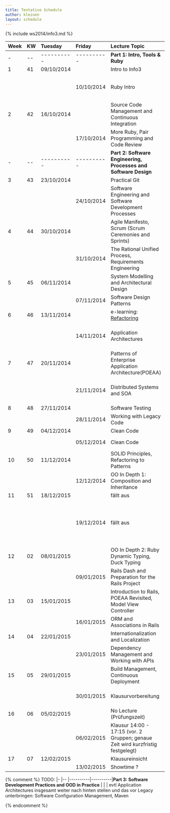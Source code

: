 ```yaml
---
title: Tentative Schedule
author: kleinen
layout: schedule
---
```


{% include ws2014/info3.md %}


| Week | KW | Tuesday    | Friday     | Lecture Topic                                                                   | Lab                                                                                                                               | Group     |
|:-----|:---|:-----------|:-----------|:--------------------------------------------------------------------------------|:----------------------------------------------------------------------------------------------------------------------------------|:----------|
| -    | -- | ---------- | ---------- | **Part 1: Intro, Tools & Ruby**                                                 |                                                                                                                                   |           |
| 1    | 41 | 09/10/2014 |            | Intro to Info3                                                                  |                                                                                                                                   |           |
|      |    |            | 10/10/2014 | Ruby Intro                                                                      | Installation Party 14:00-15:30 WH-C 537 for both groups!                                                                          | both      |
| 2    | 42 | 16/10/2014 |            | Source Code Management and Continuous Integration                               |                                                                                                                                   |           |
|      |    |            | 17/10/2014 | More Ruby, Pair Programming and Code Review                                     | [1 - Lab Startup and Ruby Finger Exercises](../labs/lab-01-startup.html)                                                          | 1. Gruppe |
| -    | -- | ---------- | ---------- | **Part 2: Software Engineering, Processes and Software Design**                 |                                                                                                                                   |           |
| 3    | 43 | 23/10/2014 |            | Practical Git                                                                   |                                                                                                                                   |           |
|      |    |            | 24/10/2014 | Software Engineering and Software Development Processes                         | [1 - Lab Startup and Ruby Finger Exercises](../labs/lab-01-startup.html)                                                          | 2. Gruppe |
| 4    | 44 | 30/10/2014 |            | Agile Manifesto, Scrum (Scrum Ceremonies and Sprints)                           |                                                                                                                                   |           |
|      |    |            | 31/10/2014 | The Rational Unified Process, Requirements Engineering                          | [2 - Use Cases and Class Diagrams](../labs/lab-02-usecases-class.html)                                                            | 1. Gruppe |
| 5    | 45 | 06/11/2014 |            | System Modelling and Architectural Design                                       |                                                                                                                                   |           |
|      |    |            | 07/11/2014 | Software Design Patterns                                                        | [2 - Use Cases and Class Diagrams](../labs/lab-02-usecases-class.html)                                                            | 2. Gruppe |
| 6    | 46 | 13/11/2014 |            | e-learning: [Refactoring](../material/refactoring.html)                         |                                                                                                                                   |           |
|      |    |            | 14/11/2014 | Application Architectures                                                       | [3 - Sequence Diagrams and State Machine Diagrams](../labs/lab-03-sequence-state.html)                                            | 1. Gruppe |
| 7    | 47 | 20/11/2014 |            | Patterns of Enterprise Application Architecture(POEAA)                          |                                                                                                                                   |           |
|      |    |            | 21/11/2014 | Distributed Systems and SOA                                                     | [3 - Sequence Diagrams and State Machine Diagrams](../labs/lab-03-sequence-state.html)                                            | 2. Gruppe |
| 8    | 48 | 27/11/2014 |            | Software Testing                                                                |                                                                                                                                   |           |
|      |    |            | 28/11/2014 | Working with Legacy Code                                                        | [4 - Testing](../labs/lab-04-testing.html)                                                                                        | 1. Gruppe |
| 9    | 49 | 04/12/2014 |            | Clean Code                                                                      |                                                                                                                                   |           |
|      |    |            | 05/12/2014 | Clean Code                                                                      | [4 - Testing](../labs/lab-04-testing.html)                                                                                        | 2. Gruppe |
| 10   | 50 | 11/12/2014 |            | SOLID Principles, Refactoring to Patterns                                       |                                                                                                                                   |           |
|      |    |            | 12/12/2014 | OO In Depth 1: Composition and Inheritance                                      | [5 - Legacy Code - Refactoring to Patterns](../labs/lab-05-legacy.html)                                                           | 1. Gruppe |
| 11   | 51 | 18/12/2015 |            | fällt aus                                                                       |                                                                                                                                   |           |
|      |    |            | 19/12/2014 | fällt aus                                                                       | fällt aus - bitte am 12.12. oder 9.1. in die Übung kommen [5 - Legacy Code - Refactoring to Patterns](../labs/lab-05-legacy.html) | 2. Gruppe |
| 12   | 02 | 08/01/2015 |            | OO In Depth 2: Ruby Dynamic Typing, Duck Typing                                 |                                                                                                                                   |           |
|      |    |            | 09/01/2015 | Rails Dash and Preparation for the Rails Project                                | [6 - Rails First Steps](../labs/lab-06-rails-1.html)                                                                              | 1. Gruppe |
| 13   | 03 | 15/01/2015 |            | Introduction to Rails, POEAA Revisited, Model View Controller                   |                                                                                                                                   |           |
|      |    |            | 16/01/2015 | ORM and Associations in Rails                                                   | [6 - Rails First Steps](../labs/lab-06-rails-1.html)                                                                              | 2. Gruppe |
| 14   | 04 | 22/01/2015 |            | Internationalization and Localization                                           |                                                                                                                                   |           |
|      |    |            | 23/01/2015 | Dependency Management and Working with APIs                                     | [7 - Rails Associations and Internationalization](../labs/lab-07-rails-2.html)                                                    | 1. Gruppe |
| 15   | 05 | 29/01/2015 |            | Build Management, Continuous Deployment                                         |                                                                                                                                   |           |
|      |    |            | 30/01/2015 | Klausurvorbereitung                                                             | [7 - Rails Associations and Internationalization](../labs/lab-07-rails-2.html)                                                    | 2. Gruppe |
| 16   | 06 | 05/02/2015 |            | No Lecture (Prüfungszeit)                                                       |                                                                                                                                   |           |
|      |    |            | 06/02/2015 | Klausur 14:00 - 17:15 (vor. 2 Gruppen; genaue Zeit wird kurzfristig festgelegt) |                                                                                                                                   |           |
| 17   | 07 | 12/02/2015 |            | Klausureinsicht                                                                 |                                                                                                                                   |           |
|      |    |            | 13/02/2015 | Showtime ?                                                                      |                                                                                                                                   |           |

{% comment %}
TODO:
|-      |--     |----------|----------|**Part 3: Software Development Practices and OOD in Practice** |                                                                                      |         |
evtl Application Architectures insgesamt weiter nach hinten stellen
und das vor Legacy unterbringen: Software Configuration Management, Maven

{% endcomment %}
